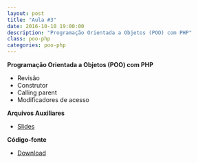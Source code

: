 ```yaml
---
layout: post
title: "Aula #3"
date: 2016-10-10 19:00:00
description: "Programação Orientada a Objetos (POO) com PHP"
class: poo-php
categories: poo-php
---
```


**Programação Orientada a Objetos (POO) com PHP**
- Revisão
- Construtor
- Calling parent
- Modificadores de acesso
  
**Arquivos Auxiliares**
- [Slides](http://www.slideshare.net/jrmessias/programao-orientada-a-objetos-poo-com-php)

**Código-fonte**
- [Download](https://www.dropbox.com/s/j6mor26n794m3qc/conta_aula3.zip?dl=0)